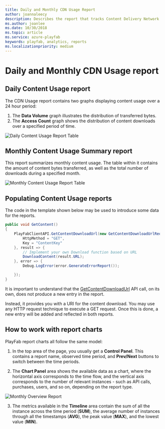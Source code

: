 ```yaml
---
title: Daily and Monthly CDN Usage Report
author: joannaleecy
description: Describes the report that tracks Content Delivery Network (CDN) usage by your players.
ms.author: joanlee
ms.date: 10/30/2018
ms.topic: article
ms.service: azure-playfab
keywords: playfab, analytics, reports
ms.localizationpriority: medium
---
```


# Daily and Monthly CDN Usage report

## Daily Content Usage report

The CDN Usage report contains two graphs displaying content usage over a 24 hour period:

1. The **Data Volume** graph illustrates the distribution of transferred bytes.
2. The **Access Count** graph shows the distribution of content downloads over a specified period of time.

![Daily Content Usage Report Table](media/tutorials/daily-content-usage-report-table.png)  

## Monthly Content Usage Summary report

This report summarizes monthly content usage. The table within it contains the amount of content bytes transferred, as well as the total number of downloads during a specified month.

![Monthly Content Usage Report Table](media/tutorials/monthly-content-usage-report-table.png)  

## Populating Content Usage reports

The code in the template shown below may be used to introduce some data for the reports.

```csharp
public void GetContent()
{
    PlayFabClientAPI.GetContentDownloadUrl(new GetContentDownloadUrlRequest() {
        HttpMethod = "GET",
        Key = "ContentKey"
    }, result => {
        // Implement your own Download function based on URL
        DownloadContent(result.URL);
    }, error => {
        Debug.LogError(error.GenerateErrorReport());

    });
}
```

It is important to understand that the [GetContentDownloadUrl](xref:titleid.playfabapi.com.client.content.getcontentdownloadurl) API call, on its own, does not produce a new entry in the report.

Instead, it provides you with a URI for the content download. You may use any HTTP request technique to execute a GET request. Once this is done, a new entry will be added and reflected in both reports.

## How to work with report charts

PlayFab report charts all follow the same model:

1. In the top area of the page, you usually get a **Control Panel**. This contains a report name, observed time period, and **Prev/Next** buttons to switch between the time periods.

2. The **Chart Panel** area shows the available data as a chart, where the horizontal axis corresponds to the time flow, and the vertical axis corresponds to the number of relevant instances - such as API calls, purchases, users, and so on, depending on the report type.

![Monthly Overview Report](media/tutorials/monthly-overview-report.png)  

3. The metrics available in the **Timeline** area contain the sum of all the instance across the time period (**SUM**), the average number of instances through all the timestamps (**AVG**), the peak value (**MAX**), and the lowest value (**MIN**).
